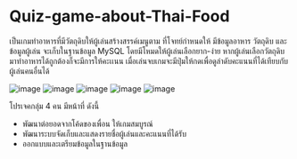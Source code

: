 # Quiz-game-about-Thai-Food
เป็นเกมทำอาหารที่มีวัตถุดิบให้ผู้เล่นสร้างสรรค์เมนูตาม
ที่โจทย์กำหนดให้ มีข้อมูลอาหาร วัตถุดิบ และข้อมูลผู้เล่น จะเก็บในฐานข้อมูล MySQL โดยมีโหมดให้ผู้เล่นเลือกยาก-ง่าย
หากผู้เล่นเลือกวัตถุดิบมาทำอาหารได้ถูกต้องก็จะมีการให้คะเเนน เมื่อเล่นจบเกมจะมีปุ่มให้กดเพื่อดูลำดับคะแนนที่ได้เทียบกับผู้เล่นคนอื่นได้

![image](https://github.com/user-attachments/assets/19ade8d1-3a80-430c-bce5-c06fe2c849d6)
![image](https://github.com/user-attachments/assets/5d617c8b-c805-4cdc-adb9-6beb7698e5be)
![image](https://github.com/user-attachments/assets/79308819-00e0-459c-ab40-7acb566fc697)
![image](https://github.com/user-attachments/assets/a669bd84-3502-4dd2-8622-e85983a227da)
![image](https://github.com/user-attachments/assets/b9c02c90-750b-4f8a-9792-571402e81642)


โปรเจคกลุ่ม 4 คน มีหน้าที่ ดังนี้
- พัฒนาต่อยอดจากโค้ดของเพื่อน ให้เกมสมบูรณ์
- พัฒนาระบบจัดเก็บและแสดงรายชื่อผู้เล่นและคะแนนที่ได้รับ
- ออกแบบและเตรียมข้อมูลในฐานข้อมูล


